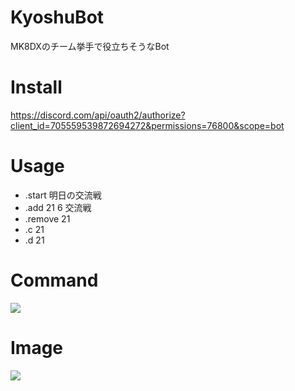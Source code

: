 # KyoshuBot
MK8DXのチーム挙手で役立ちそうなBot

# Install
https://discord.com/api/oauth2/authorize?client_id=705559539872694272&permissions=76800&scope=bot

# Usage
* .start 明日の交流戦
* .add 21 6 交流戦
* .remove 21
* .c 21
* .d 21

# Command
![](https://i.imgur.com/1dFCLVD.png)

# Image
![](https://i.imgur.com/5iyCCDY.png)
